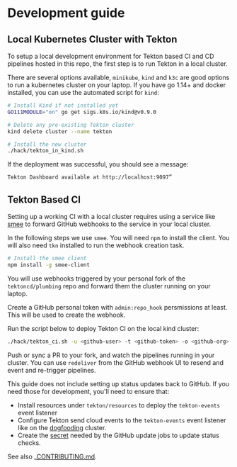 # Development guide

## Local Kubernetes Cluster with Tekton

To setup a local development environment for Tekton based CI
and CD pipelines hosted in this repo, the first step is to run
Tekton in a local cluster.

There are several options available, `minikube`, `kind` and `k3c`
are good options to run a kubernetes cluster on your laptop.
If you have go 1.14+ and docker installed, you can use the
automated script for `kind`:

```bash
# Install Kind if not installed yet
GO111MODULE="on" go get sigs.k8s.io/kind@v0.9.0

# Delete any pre-existing Tekton cluster
kind delete cluster --name tekton

# Install the new cluster
./hack/tekton_in_kind.sh
```

If the deployment was successful, you should see a message:

```bash
Tekton Dashboard available at http://localhost:9097”
```

## Tekton Based CI

Setting up a working CI with a local cluster requires using
a service like [smee](https://smee.io) to forward GitHub webhooks
to the service in your local cluster.

In the following steps we use `smee`. You will need `npm` to install
the client. You will also need `tkn` installed to run the webhook
creation task.

```bash
# Install the smee client
npm install -g smee-client
```

You will use webhooks triggered by your personal fork of the
`tektoncd/plumbing` repo and forward them the cluster running on
your laptop.

Create a GitHub personal token with `admin:repo_hook` persmissions
at least. This will be used to create the webhook.

Run the script below to deploy Tekton CI on the local kind cluster:

```bash
./hack/tekton_ci.sh -u <github-user> -t <github-token> -o <github-org> -r <github-repo>
```

Push or sync a PR to your fork, and watch the pipelines running in your
cluster. You can use `redeliver` from the GitHub webhook UI to resend
and event and re-trigger pipelines.

This guide does not include setting up status updates back to GitHub.
If you need those for development, you'll need to ensure that:

- Install resources under `tekton/resources` to deploy the
  `tekton-events` event listener
- Configure Tekton send cloud events to the `tekton-events`
  event listener like on the [dogfooding](https://github.com/tektoncd/plumbing/blob/master/tekton/cd/pipeline/overlays/dogfooding/config-defaults.yaml) cluster.
- Create the [secret](https://github.com/tektoncd/plumbing/blob/534861ab15eb5787cac51512eaae6ca2101a7573/tekton/resources/ci/github-template.yaml#L121-L123)
  needed by the GitHub update jobs to update status checks.

See also _[CONTRIBUTING.md](CONTRIBUTING.md).
